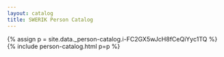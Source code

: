 ```yaml
---
layout: catalog
title: SWERIK Person Catalog
---
```

{% assign p = site.data._person-catalog.i-FC2GX5wJcH8fCeQiYyc1TQ %}
{% include person-catalog.html p=p %}

